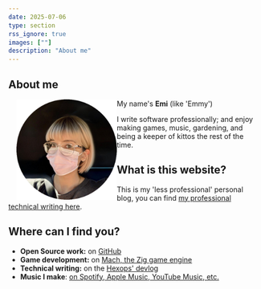 ```yaml
---
date: 2025-07-06
type: section
rss_ignore: true
images: [""]
description: "About me"
---
```


## About me

<img src="/android-chrome-512x512.png?v4" style="width: 200px; float: left; align-self: start !important; margin-left: 1rem;">

My name's **Emi** (like 'Emmy')

I write software professionally; and enjoy making games, music, gardening, and being a keeper of kittos the rest of the time.

## What is this website?

This is my 'less professional' personal blog, you can find [my professional technical writing here](https://devlog.hexops.com).

## Where can I find you?

* **Open Source work:** on [GitHub](https://github.com/emidoots)
* **Game development:** on [Mach, the Zig game engine](https://machengine.org/)
* **Technical writing:** on the [Hexops' devlog](https://devlog.hexops.com/)
* **Music I make**: [on Spotify, Apple Music, YouTube Music, etc.](/music)
